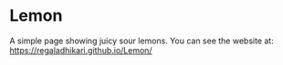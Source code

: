 # Lemon
A simple page showing juicy sour lemons.
You can see the website at: https://regaladhikari.github.io/Lemon/
